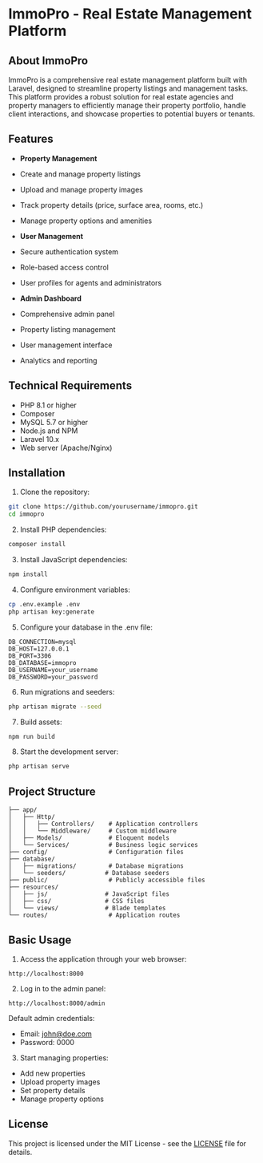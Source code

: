 # ImmoPro - Real Estate Management Platform

## About ImmoPro

ImmoPro is a comprehensive real estate management platform built with Laravel, designed to streamline property listings and management tasks. This platform provides a robust solution for real estate agencies and property managers to efficiently manage their property portfolio, handle client interactions, and showcase properties to potential buyers or tenants.

## Features

- **Property Management**
- Create and manage property listings
- Upload and manage property images
- Track property details (price, surface area, rooms, etc.)
- Manage property options and amenities

- **User Management**
- Secure authentication system
- Role-based access control
- User profiles for agents and administrators

- **Admin Dashboard**
- Comprehensive admin panel
- Property listing management
- User management interface
- Analytics and reporting

## Technical Requirements

- PHP 8.1 or higher
- Composer
- MySQL 5.7 or higher
- Node.js and NPM
- Laravel 10.x
- Web server (Apache/Nginx)

## Installation

1. Clone the repository:
```bash
git clone https://github.com/yourusername/immopro.git
cd immopro
```

2. Install PHP dependencies:
```bash
composer install
```

3. Install JavaScript dependencies:
```bash
npm install
```

4. Configure environment variables:
```bash
cp .env.example .env
php artisan key:generate
```

5. Configure your database in the .env file:
```
DB_CONNECTION=mysql
DB_HOST=127.0.0.1
DB_PORT=3306
DB_DATABASE=immopro
DB_USERNAME=your_username
DB_PASSWORD=your_password
```

6. Run migrations and seeders:
```bash
php artisan migrate --seed
```

7. Build assets:
```bash
npm run build
```

8. Start the development server:
```bash
php artisan serve
```

## Project Structure

```
├── app/
│   ├── Http/
│   │   ├── Controllers/    # Application controllers
│   │   └── Middleware/     # Custom middleware
│   ├── Models/             # Eloquent models
│   └── Services/           # Business logic services
├── config/                 # Configuration files
├── database/
│   ├── migrations/         # Database migrations
│   └── seeders/           # Database seeders
├── public/                 # Publicly accessible files
├── resources/
│   ├── js/                # JavaScript files
│   ├── css/               # CSS files
│   └── views/             # Blade templates
└── routes/                 # Application routes
```

## Basic Usage

1. Access the application through your web browser:
```
http://localhost:8000
```

2. Log in to the admin panel:
```
http://localhost:8000/admin
```
Default admin credentials:
- Email: john@doe.com
- Password: 0000

3. Start managing properties:
- Add new properties
- Upload property images
- Set property details
- Manage property options

## License

This project is licensed under the MIT License - see the [LICENSE](LICENSE) file for details.
